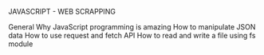JAVASCRIPT - WEB SCRAPPING

General
Why JavaScript programming is amazing
How to manipulate JSON data
How to use request and fetch API
How to read and write a file using fs module
